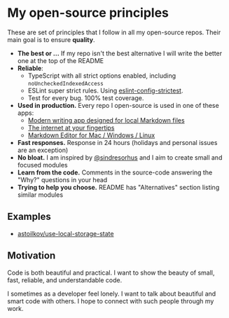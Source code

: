 # My open-source principles

These are set of principles that I follow in all my open-source repos. Their main goal is to ensure **quality**.

- **The best or ...** If my repo isn't the best alternative I will write the better one at the top of the README
- **Reliable**:
    - TypeScript with all strict options enabled, including `noUncheckedIndexedAccess`
    - ESLint super strict rules. Using [eslint-config-strictest](https://github.com/astoilkov/eslint-config-strictest).
    - Test for every bug. 100% test coverage.
- **Used in production.** Every repo I open-source is used in one of these apps:
    - [Modern writing app designed for local Markdown files](https://nota.md)
    - [The internet at your fingertips](https://historie.app)
    - [Markdown Editor for Mac / Windows / Linux](https://caret.io)
- **Fast responses.** Response in 24 hours (holidays and personal issues are an exception)
- **No bloat.** I am inspired by [@sindresorhus](https://sindresorhus.com/) and I aim to create small and focused modules
- **Learn from the code.** Comments in the source-code answering the "Why?" questions in your head
- **Trying to help you choose.** README has "Alternatives" section listing similar modules

## Examples

- [astoilkov/use-local-storage-state](https://github.com/astoilkov/use-local-storage-state)

## Motivation

Code is both beautiful and practical. I want to show the beauty of small, fast, reliable, and understandable code.

I sometimes as a developer feel lonely. I want to talk about beautiful and smart code with others. I hope to connect with such people through my work.